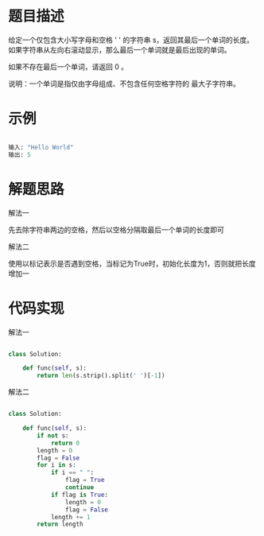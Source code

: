 <!--
 * @LastEditors: jiang yixin
 * @Author: jiang yixin
 -->
# 题目描述

给定一个仅包含大小写字母和空格 ' ' 的字符串 s，返回其最后一个单词的长度。如果字符串从左向右滚动显示，那么最后一个单词就是最后出现的单词。

如果不存在最后一个单词，请返回 0 。

说明：一个单词是指仅由字母组成、不包含任何空格字符的 最大子字符串。

# 示例

```python

输入: "Hello World"
输出: 5

```

# 解题思路

解法一

先去除字符串两边的空格，然后以空格分隔取最后一个单词的长度即可

解法二

使用以标记表示是否遇到空格，当标记为True时，初始化长度为1，否则就把长度增加一

# 代码实现

解法一

```python

class Solution:

    def func(self, s):
        return len(s.strip().split(' ')[-1])

```

解法二

```python

class Solution:

    def func(self, s):
        if not s:
            return 0
        length = 0
        flag = False
        for i in s:
            if i == " ":
                flag = True
                continue
            if flag is True:
                length = 0
                flag = False
            length += 1
        return length

```
